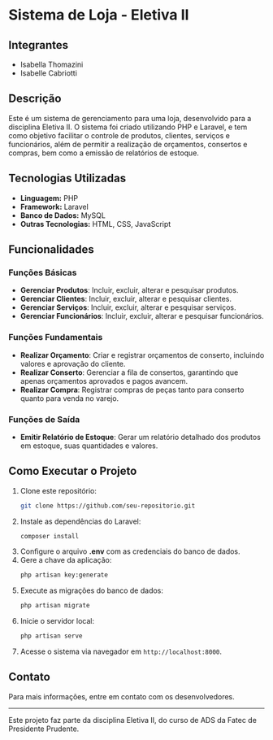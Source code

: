 # Sistema de Loja - Eletiva II

## Integrantes
- Isabella Thomazini
- Isabelle Cabriotti

## Descrição
Este é um sistema de gerenciamento para uma loja, desenvolvido para a disciplina Eletiva II. O sistema foi criado utilizando PHP e Laravel, e tem como objetivo facilitar o controle de produtos, clientes, serviços e funcionários, além de permitir a realização de orçamentos, consertos e compras, bem como a emissão de relatórios de estoque.

## Tecnologias Utilizadas
- **Linguagem:** PHP
- **Framework:** Laravel
- **Banco de Dados:** MySQL
- **Outras Tecnologias:** HTML, CSS, JavaScript

## Funcionalidades
### Funções Básicas
- **Gerenciar Produtos**: Incluir, excluir, alterar e pesquisar produtos.
- **Gerenciar Clientes**: Incluir, excluir, alterar e pesquisar clientes.
- **Gerenciar Serviços**: Incluir, excluir, alterar e pesquisar serviços.
- **Gerenciar Funcionários**: Incluir, excluir, alterar e pesquisar funcionários.

### Funções Fundamentais
- **Realizar Orçamento**: Criar e registrar orçamentos de conserto, incluindo valores e aprovação do cliente.
- **Realizar Conserto**: Gerenciar a fila de consertos, garantindo que apenas orçamentos aprovados e pagos avancem.
- **Realizar Compra**: Registrar compras de peças tanto para conserto quanto para venda no varejo.

### Funções de Saída
- **Emitir Relatório de Estoque**: Gerar um relatório detalhado dos produtos em estoque, suas quantidades e valores.

## Como Executar o Projeto
1. Clone este repositório:
   ```sh
   git clone https://github.com/seu-repositorio.git
   ```
2. Instale as dependências do Laravel:
   ```sh
   composer install
   ```
3. Configure o arquivo **.env** com as credenciais do banco de dados.
4. Gere a chave da aplicação:
   ```sh
   php artisan key:generate
   ```
5. Execute as migrações do banco de dados:
   ```sh
   php artisan migrate
   ```
6. Inicie o servidor local:
   ```sh
   php artisan serve
   ```
7. Acesse o sistema via navegador em `http://localhost:8000`.

## Contato
Para mais informações, entre em contato com os desenvolvedores.

---
Este projeto faz parte da disciplina Eletiva II, do curso de ADS da Fatec de Presidente Prudente.